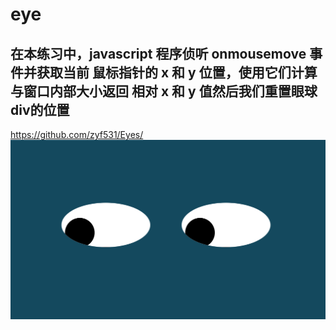 # eye
## 在本练习中，javascript 程序侦听 onmousemove 事件并获取当前 鼠标指针的 x 和 y 位置，使用它们计算与窗口内部大小返回 相对 x 和 y 值然后我们重置眼球div的位置
https://github.com/zyf531/Eyes/
<img src="oneeye.png" wihth='150'/>
